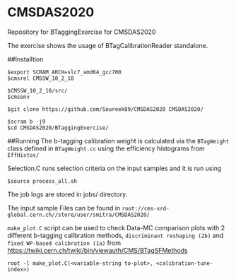 # CMSDAS2020
Repository for BTaggingExercise for CMSDAS2020

The exercise shows the usage of BTagCalibrationReader standalone. 

##Installtion
```
$export SCRAM_ARCH=slc7_amd64_gcc700
$cmsrel CMSSW_10_2_18

$CMSSW_10_2_18/src/
$cmsenv

$git clone https://github.com/Soureek89/CMSDAS2020 CMSDAS2020/

$scram b -j9
$cd CMSDAS2020/BTaggingExercise/
```
##Running
The b-tagging calibration weight is calculated via the `BTagWeight` class defined in `BTagWeight.cc` using the efficiency histograms from `EffHistos/`

Selection.C runs selection criteria on the input samples and it is run using
```
$source process_all.sh
```
The job logs are stored in jobs/ directory.
  
The input sample Files can be found in `root://cms-xrd-global.cern.ch//store/user/smitra/CMSDAS2020/`

`make_plot.C` script can be used to check Data-MC comparison plots with 2 different b-tagging calibration methods, `discriminant reshaping (2b)` and `fixed WP-based calibration (1a)` from https://twiki.cern.ch/twiki/bin/viewauth/CMS/BTagSFMethods     
```
root -l make_plot.C(<variable-string to-plot>, <calibration-tune-index>)
```
